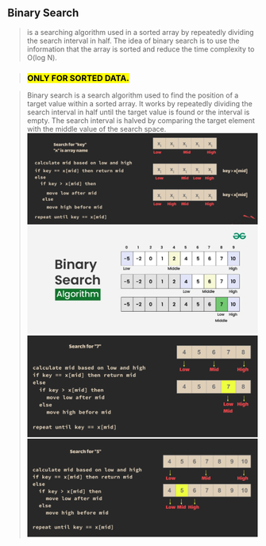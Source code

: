 ## Binary Search

> is a searching algorithm used in a sorted array by repeatedly dividing the search interval in half. The idea of binary search is to use the information that the array is sorted and reduce the time complexity to O(log N).

> ### <mark>**ONLY FOR SORTED DATA.**</mark>

> Binary search is a search algorithm used to find the position of a target value within a sorted array. It works by repeatedly dividing the search interval in half until the target value is found or the interval is empty. The search interval is halved by comparing the target element with the middle value of the search space. ![binary search](binary_search.png) ![binary search](binnary-search-.webp) ![Searching for 7](search-7.png) ![Searching for 5](search-5.png)
